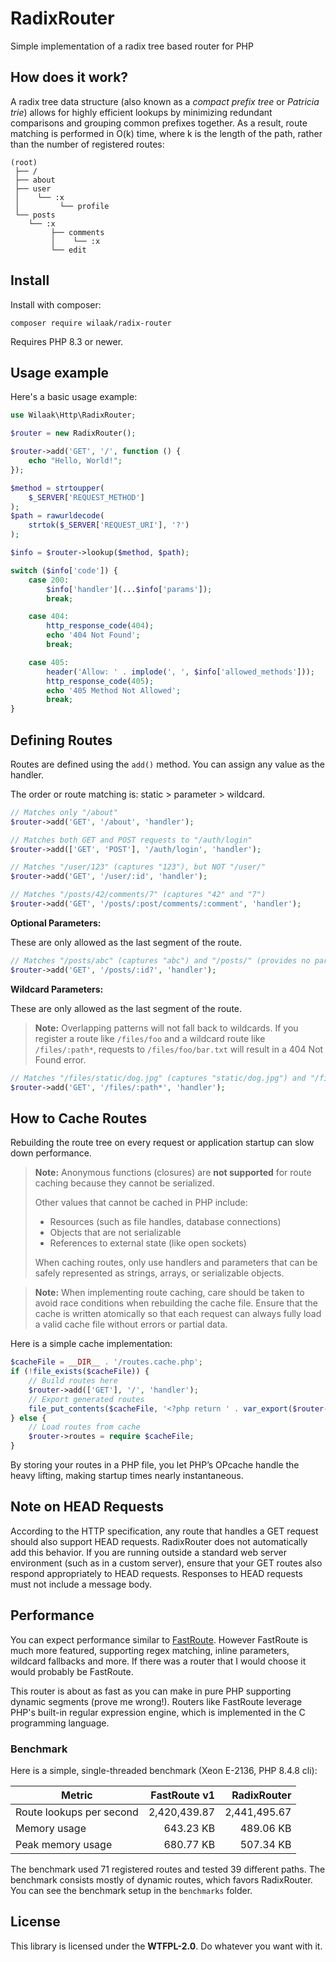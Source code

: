 # RadixRouter

Simple implementation of a radix tree based router for PHP

## How does it work?

A radix tree data structure (also known as a *compact prefix tree* or *Patricia trie*) allows for highly efficient lookups by minimizing redundant comparisons and grouping common prefixes together. As a result, route matching is performed in O(k) time, where k is the length of the path, rather than the number of registered routes:

```
(root)
 ├── /
 ├── about
 ├── user
 │    └── :x
 │         └── profile
 └── posts
    └── :x
         ├── comments
         │    └── :x
         └── edit
```

## Install

Install with composer:

    composer require wilaak/radix-router

Requires PHP 8.3 or newer.

## Usage example

Here's a basic usage example:

```php
use Wilaak\Http\RadixRouter;

$router = new RadixRouter();

$router->add('GET', '/', function () {
    echo "Hello, World!";
});

$method = strtoupper(
    $_SERVER['REQUEST_METHOD']
);
$path = rawurldecode(
    strtok($_SERVER['REQUEST_URI'], '?')
);

$info = $router->lookup($method, $path);

switch ($info['code']) {
    case 200:
        $info['handler'](...$info['params']);
        break;

    case 404:
        http_response_code(404);
        echo '404 Not Found';
        break;

    case 405:
        header('Allow: ' . implode(', ', $info['allowed_methods']));
        http_response_code(405);
        echo '405 Method Not Allowed';
        break;
}
```

## Defining Routes

Routes are defined using the `add()` method. You can assign any value as the handler.

The order or route matching is: static > parameter > wildcard.

```php
// Matches only "/about"
$router->add('GET', '/about', 'handler');

// Matches both GET and POST requests to "/auth/login"
$router->add(['GET', 'POST'], '/auth/login', 'handler');

// Matches "/user/123" (captures "123"), but NOT "/user/"
$router->add('GET', '/user/:id', 'handler');

// Matches "/posts/42/comments/7" (captures "42" and "7")
$router->add('GET', '/posts/:post/comments/:comment', 'handler');
```

**Optional Parameters:**

These are only allowed as the last segment of the route. 

```php
// Matches "/posts/abc" (captures "abc") and "/posts/" (provides no parameter)
$router->add('GET', '/posts/:id?', 'handler');
```

**Wildcard Parameters:**

These are only allowed as the last segment of the route. 

> **Note:**
> Overlapping patterns will not fall back to wildcards. If you register a route like `/files/foo` and a wildcard route like `/files/:path*`, requests to `/files/foo/bar.txt` will result in a 404 Not Found error.

```php
// Matches "/files/static/dog.jpg" (captures "static/dog.jpg") and "/files/" (captures empty string)
$router->add('GET', '/files/:path*', 'handler');
```

## How to Cache Routes

Rebuilding the route tree on every request or application startup can slow down performance.

> **Note:**
> Anonymous functions (closures) are **not supported** for route caching because they cannot be serialized.
> 
> Other values that cannot be cached in PHP include:
> - Resources (such as file handles, database connections)
> - Objects that are not serializable
> - References to external state (like open sockets)
> 
> When caching routes, only use handlers and parameters that can be safely represented as strings, arrays, or serializable objects.

> **Note:**
> When implementing route caching, care should be taken to avoid race conditions when rebuilding the cache file. Ensure that the cache is written atomically so that each request can always fully load a valid cache file without errors or partial data.

Here is a simple cache implementation:

```php
$cacheFile = __DIR__ . '/routes.cache.php';
if (!file_exists($cacheFile)) {
    // Build routes here
    $router->add(['GET'], '/', 'handler');
    // Export generated routes 
    file_put_contents($cacheFile, '<?php return ' . var_export($router->routes, true) . ';');
} else {
    // Load routes from cache
    $router->routes = require $cacheFile;
}
```

By storing your routes in a PHP file, you let PHP’s OPcache handle the heavy lifting, making startup times nearly instantaneous.

## Note on HEAD Requests

According to the HTTP specification, any route that handles a GET request should also support HEAD requests. RadixRouter does not automatically add this behavior. If you are running outside a standard web server environment (such as in a custom server), ensure that your GET routes also respond appropriately to HEAD requests. Responses to HEAD requests must not include a message body.

## Performance

You can expect performance similar to [FastRoute](https://github.com/nikic/FastRoute). However FastRoute is much more featured, supporting regex matching, inline parameters, wildcard fallbacks and more. If there was a router that I would choose it would probably be FastRoute.

This router is about as fast as you can make in pure PHP supporting dynamic segments (prove me wrong!). Routers like FastRoute leverage PHP's built-in regular expression engine, which is implemented in the C programming language.

### Benchmark

Here is a simple, single-threaded benchmark (Xeon E-2136, PHP 8.4.8 cli):

| Metric                        | FastRoute v1      | RadixRouter      |
|-------------------------------|------------------:|-----------------:|
| Route lookups per second      | 2,420,439.87      | 2,441,495.67     |
| Memory usage                  | 643.23 KB         | 489.06 KB        |
| Peak memory usage             | 680.77 KB         | 507.34 KB        |

The benchmark used 71 registered routes and tested 39 different paths. The benchmark consists mostly of dynamic routes, which favors RadixRouter. You can see the benchmark setup in the `benchmarks` folder.

## License

This library is licensed under the **WTFPL-2.0**. Do whatever you want with it.